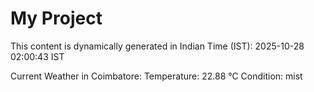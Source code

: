 # My Project

This content is dynamically generated in Indian Time (IST): 2025-10-28 02:00:43 IST


Current Weather in Coimbatore:
Temperature: 22.88 °C
Condition: mist
